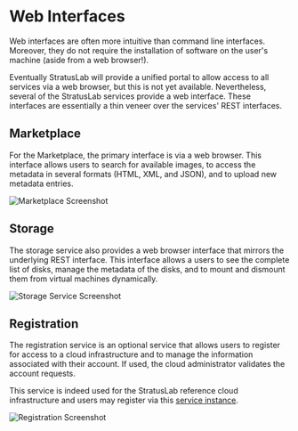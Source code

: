 
# Web Interfaces

Web interfaces are often more intuitive than command line interfaces.
Moreover, they do not require the installation of software on the
user's machine (aside from a web browser!).  

Eventually StratusLab will provide a unified portal to allow access to
all services via a web browser, but this is not yet available.
Nevertheless, several of the StratusLab services provide a web
interface.  These interfaces are essentially a thin veneer over the
services' REST interfaces.

## Marketplace

For the Marketplace, the primary interface is via a web browser.  This
interface allows users to search for available images, to access the
metadata in several formats (HTML, XML, and JSON), and to upload new
metadata entries.

![Marketplace Screenshot](images/marketplace-screenshot.png)

## Storage

The storage service also provides a web browser interface that mirrors
the underlying REST interface.  This interface allows a users to see
the complete list of disks, manage the metadata of the disks, and to
mount and dismount them from virtual machines dynamically. 

![Storage Service Screenshot](images/storage-screenshot.png)

## Registration

The registration service is an optional service that allows users to
register for access to a cloud infrastructure and to manage the
information associated with their account.  If used, the cloud
administrator validates the account requests. 

This service is indeed used for the StratusLab reference cloud
infrastructure and users may register via this [service
instance](https://register.stratuslab.eu:8444/).

![Registration Screenshot](images/registration-screenshot.png)

